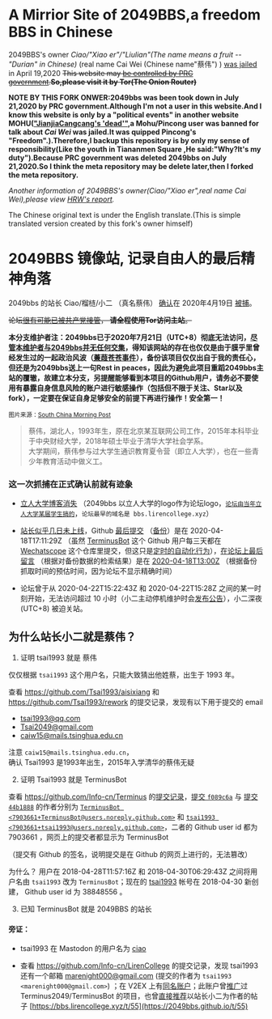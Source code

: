 # A Mirrior Site of 2049BBS,a freedom BBS in Chinese
2049BBS's owner *Ciao/"Xiao er"/"Liulian"(The name means a fruit -- "Durian" in Chinese)* (real name Cai Wei (Chinese name"蔡伟") ) [was jailed]((https://twitter.com/southern_idiot/status/1253970069756850179?)) in April 19,2020
~~This website may [be controlled by PRC government](https://2049bbs.github.io/t/4544).**So,please visit it by Tor(The Onion Router)**~~

**NOTE BY THIS FORK ONWER:2049bbs was been took down in July 21,2020 by PRC government.Although I'm not a user in this website.And I know this website is only by a "political events" in another website MOHU(["JianjiaCangcang's 'dead'"](https://archive.is/0YpMm),a Mohu/Pincong user was banned for talk about *Cai Wei* was jailed.It was quipped Pincong's "Freedom".).Therefore,I backup this repository is by only my sense of responsibility(Like the youth in Tiananmen Square ,He said:"Why?It's my duty").Because PRC government was deleted 2049bbs on July 21,2020.So I think the meta repository may be delete later,then I forked the meta repository.**

*Another information of 2049BBS's owner(Ciao/"Xiao er",real name Cai Wei),please view [HRW's report](https://www.hrw.org/news/2020/07/22/silenced-china-archivists).*

The Chinese original text is under the English translate.(This is simple translated version created by this fork's owner himself)

# 2049BBS 镜像站, 记录自由人的最后精神角落

2049bbs 的站长 Ciao/榴梿/小二 （真名蔡伟） [确认](https://www.scmp.com/news/china/politics/article/3081569/chinese-activists-detained-after-sharing-censored-coronavirus)在 2020年4月19日 [被捕](https://twitter.com/southern_idiot/status/1253970069756850179?)。

~~论坛[很有可能已被共产党接管](https://2049bbs.github.io/t/4544)， **请全程使用Tor访问主站**。~~

**本分支维护者注：2049bbs已于2020年7月21日（UTC+8）彻底无法访问，[尽管本维护者与2049bbs并无任何交集](https://www.mohu.rocks/article/item_id-19846)，得知该网站的存在也仅仅是由于膜乎里曾经发生过的一起政治风波（[蒹葭苍苍事件](https://archive.is/0YpMm)），备份该项目仅仅出自于我的责任心，但还是为2049bbs送上一句Rest in peaces，因此为避免此项目重蹈2049bbs主站的覆辙，故建立本分支，另提醒能够看到本项目的Github用户，请务必不要使用有暴露自身信息风险的账户进行敏感操作（包括但不限于关注、Star以及fork），一定要在保证自身足够安全的前提下再进行操作！安全第一！**

[](https://cdn.i-scmp.com/sites/default/files/d8/images/methode/2020/04/25/ec9e9fda-86fa-11ea-8863-2139a14b0dea_image_hires_222451.JPG)

<small>图片来源：[South China Morning Post](https://www.scmp.com/news/china/politics/article/3081569/chinese-activists-detained-after-sharing-censored-coronavirus)</small>

> 蔡伟，湖北人，1993年生，原在北京某互联网公司工作，2015年本科毕业于中央财经大学，2018年硕士毕业于清华大学社会学系。  
> 大学期间，蔡伟参与过大学生通识教育夏令营（即立人大学），也在一些青少年教育活动中做义工。

### 这一次抓捕在正式确认前就有迹象

* [立人大学博客消失](https://2049bbs.github.io/t/4421)
  （2049bbs 以立人大学的logo作为论坛logo，[`论坛由当年立人大学某届学生搞的`](https://2049bbs.github.io/t/702)，`论坛最早的域名是 bbs.lirencollege.xyz`）

* [站长似乎几日未上线](https://2049bbs.github.io/t/4421)，Github [最后提交](https://github.com/Terminus2049/2049bbs) （[备份](https://github.com/backup53/2049bbs)）是在 2020-04-18T17:11:29Z （虽然 [TerminusBot](https://github.com/TerminusBot) 这个 Github 用户每三天都在 [Wechatscope](https://github.com/Terminus2049/Wechatscope) 这个仓库里提交，但这只是[定时的自动化行为](https://github.com/Terminus2049/Wechatscope/commits/master)），[在论坛上最后留言](https://2049bbs.github.io/t/4421) （根据对备份数据的检索结果）是在 [2020-04-18T13:00Z](_posts/2020-04-18-4421.md) （根据备份抓取时间的预估时间，因为论坛不显示精确时间）

* 论坛曾于从 2020-04-22T15:22:43Z 和 2020-04-22T15:28Z 之间的某一时刻开始，无法访问超过 10 小时（小二主动停机维护时会[发布公告](https://2049bbs.github.io/t/4019)），小二深夜 (UTC+8) 被迫关站。

## 为什么站长小二就是蔡伟？

1. 证明 tsai1993 就是 蔡伟

仅仅根据 `tsai1993` 这个用户名，只能大致猜出他姓蔡，出生于 1993 年。

查看 https://github.com/Tsai1993/aisixiang 和 https://github.com/Tsai1993/rework 的提交记录，发现有以下用于提交的 email

* tsai1993@qq.com
* Tsai2049@gmail.com
* caiw15@mails.tsinghua.edu.cn

注意 `caiw15@mails.tsinghua.edu.cn`，  
确认 Tsai1993 是1993年出生，2015年入学清华的蔡伟无疑

2. 证明 Tsai1993 就是 TerminusBot

查看 https://github.com/Info-cn/Terminus 的[提交记录](https://github.com/Info-cn/Terminus/commits/master)，[提交 `f089c6a`](https://github.com/Info-cn/Terminus/commit/f089c6a0ebe3234ab322ecab852207d59a29560d) 与 [提交 `44b1888`](https://github.com/Info-cn/Terminus/commit/44b1888343c3443790f14fe658c5ad4984fc5056) 的作者分别为 [`TerminusBot <7903661+TerminusBot@users.noreply.github.com>`](https://api.github.com/repos/Info-cn/Terminus/commits/f089c6a0ebe3234ab322ecab852207d59a29560d) 和 [`tsai1993 <7903661+tsai1993@users.noreply.github.com>`](https://api.github.com/repos/Info-cn/Terminus/commits/44b1888343c3443790f14fe658c5ad4984fc5056)，二者的 Github user id 都为 7903661 ，网页上的提交者都显示为 TerminusBot

（提交有 Github 的签名，说明提交是在 Github 的网页上进行的，无法篡改）

为什么？ 用户在 2018-04-28T11:57:16Z 和 2018-04-30T06:29:43Z 之间将用户名由 `tsai1993` 改为 `TerminusBot`；现在的 [tsai1993](https://github.com/Tsai1993?tab=overview&from=2018-04-01&to=2018-04-30) 帐号在 2018-04-30 新创建， Github user id 为 38848556 。

3. 已知 TerminusBot 就是 2049BBS 的站长

#### 旁证：

* tsai1993 在 Mastodon 的用户名为 [ciao](https://mastodon.xyz/@ciao)

* 查看 https://github.com/Info-cn/LirenCollege 的提交记录，发现 tsai1993 还有一个邮箱 marenight000@gmail.com (提交的作者为 `tsai1993 <marenight000@gmail.com>`) ；在 V2EX 上有[同名账户](https://web.archive.org/web/20200426025208/https://www.v2ex.com/member/marenight/replies?p=21)；此账户曾[推广](https://web.archive.org/web/20200426030628/https://www.v2ex.com/member/marenight/replies?p=2)过 Terminus2049/TerminusBot 的项目，也曾[直接推荐](https://web.archive.org/web/20200426033624/https://www.v2ex.com/member/marenight/replies?p=6)以站长小二为作者的帖子 [https://bbs.lirencollege.xyz/t/55](https://2049bbs.github.io/t/55)

